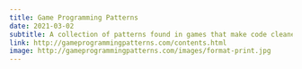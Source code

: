 ```yaml
---
title: Game Programming Patterns
date: 2021-03-02
subtitle: A collection of patterns found in games that make code cleaner, easier to understand, and faster.
link: http://gameprogrammingpatterns.com/contents.html
image: http://gameprogrammingpatterns.com/images/format-print.jpg
---
```


